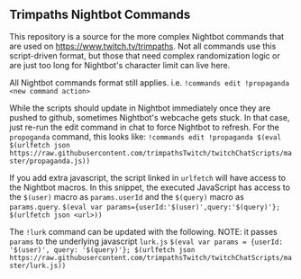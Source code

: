 Trimpaths Nightbot Commands
-----

This repository is a source for the more complex Nightbot commands that are used on https://www.twitch.tv/trimpaths. Not all commands use this script-driven format, but those that need complex randomization logic or are just too long for Nightbot's character limit can live here.

All Nightbot commands format still applies. i.e. `!commands edit !propaganda <new command action>`

While the scripts should update in Nightbot immediately once they are pushed to github, sometimes Nightbot's webcache gets stuck. In that case, just re-run the edit command in chat to force Nightbot to refresh.
For the `propoganda` command, this looks like:
`!commands edit !propaganda $(eval $(urlfetch json https://raw.githubusercontent.com/trimpathsTwitch/twitchChatScripts/master/propaganda.js))`

If you add extra javascript, the script linked in `urlfetch` will have access to the Nightbot macros.
In this snippet, the executed JavaScript has access to the `$(user)` macro as `params.userId` and the `$(query)` macro as `params.query`.
`$(eval var params={userId:'$(user)',query:'$(query)'}; $(urlfetch json <url>))`

The `!lurk` command can be updated with the following. NOTE: it passes `params` to the underlying javascript `lurk.js`
`$(eval var params = {userId: '$(user)', query: '$(query)'}; $(urlfetch json https://raw.githubusercontent.com/trimpathsTwitch/twitchChatScripts/master/lurk.js))`

